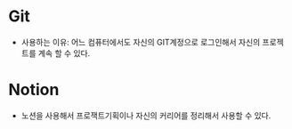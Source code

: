 # Git

+ 사용하는 이유:  어느 컴퓨터에서도 자신의 GIT계정으로 로그인해서 자신의 프로젝트를 계속 할 수 있다.



# Notion

+ 노션을 사용해서 프로잭트기획이나 자신의 커리어를 정리해서 사용할 수 있다.



